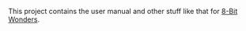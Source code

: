 This project contains the user manual and other stuff like that for [8-Bit Wonders](https://github.com/eightbitwonders/app).